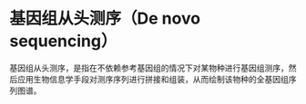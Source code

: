 # 基因组从头测序（De novo sequencing）

基因组从头测序，是指在不依赖参考基因组的情况下对某物种进行基因组测序，然后应用生物信息学手段对测序序列进行拼接和组装，从而绘制该物种的全基因组序列图谱。